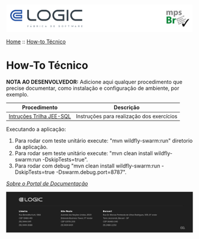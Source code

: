 ![Cabecalho](../ReadMe-Anexos/Cabecalho.png)

[Home](../ReadMe.md) :: [How-to Técnico](How-To-Tecnico.md)


# How-To Técnico

**NOTA AO DESENVOLVEDOR:** Adicione aqui qualquer procedimento que precise documentar, como instalação e configuração de ambiente, por exemplo.

| Procedimento                                                                     | Descrição                                 |
|----------------------------------------------------------------------------------|-------------------------------------------|
| [Intruções Trilha JEE-SQL](Intrucoes-Trilha-JEE-SQL/Intrucoes-Trilha-JEE-SQL.md) | Instruções para realização dos exercícios |


Executando a aplicação:
1. Para rodar com teste unitário execute: "mvn wildfly-swarm:run" diretorio da aplicação.
2. Para rodar sem teste unitário execute: "mvn clean install wildfly-swarm:run -DskipTests=true".
3. Para rodar com debug "mvn clean install wildfly-swarm:run -DskipTests=true -Dswarm.debug.port=8787".

_[Sobre o Portal de Documentação](../About/About.md)_


![Rodape](../ReadMe-Anexos/Rodape.png)
